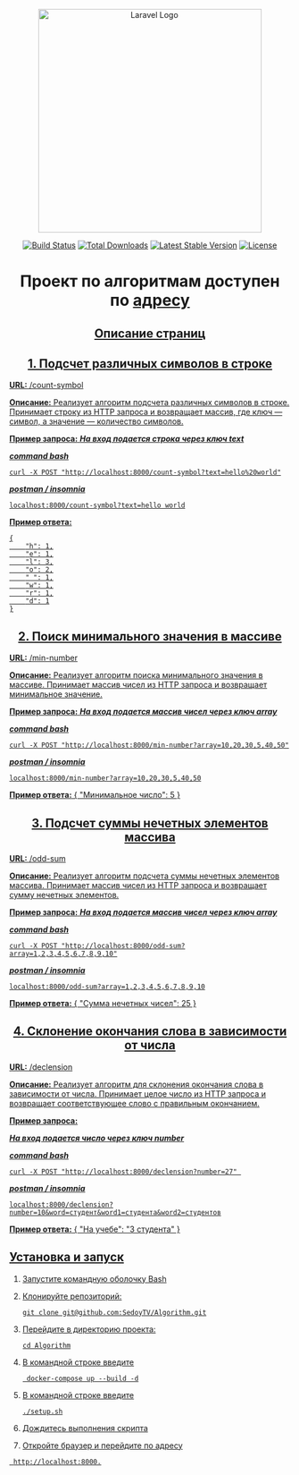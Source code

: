 <p align="center"><a href="https://laravel.com" target="_blank"><img src="https://raw.githubusercontent.com/laravel/art/master/logo-lockup/5%20SVG/2%20CMYK/1%20Full%20Color/laravel-logolockup-cmyk-red.svg" width="400" alt="Laravel Logo"></a></p>

<p align="center">
<a href="https://github.com/laravel/framework/actions"><img src="https://github.com/laravel/framework/workflows/tests/badge.svg" alt="Build Status"></a>
<a href="https://packagist.org/packages/laravel/framework"><img src="https://img.shields.io/packagist/dt/laravel/framework" alt="Total Downloads"></a>
<a href="https://packagist.org/packages/laravel/framework"><img src="https://img.shields.io/packagist/v/laravel/framework" alt="Latest Stable Version"></a>
<a href="https://packagist.org/packages/laravel/framework"><img src="https://img.shields.io/packagist/l/laravel/framework" alt="License"></a>
</p>

<h1 align="center">Проект по алгоритмам доступен по  <a href="http://localhost:8000" >адресу</h1>

<h2 align="center">Описание страниц</h2>

<h2 align="center"> 1. Подсчет различных символов в строке</h2>

**URL:** /count-symbol

**Описание:** Реализует алгоритм подсчета различных символов в строке. Принимает строку из HTTP запроса и возвращает массив, где ключ — символ, а значение — количество символов.

**Пример запроса:**
***На вход подается строка через ключ text***

***command bash***

```
curl -X POST "http://localhost:8000/count-symbol?text=hello%20world"
```
***postman  / insomnia***
```
localhost:8000/count-symbol?text=hello world
```

**Пример ответа:**
```
{
	"h": 1,
	"e": 1,
	"l": 3,
	"o": 2,
	" ": 1,
	"w": 1,
	"r": 1,
	"d": 1
}
```

<h2 align="center">2. Поиск минимального значения в массиве</h2>

**URL:** /min-number

**Описание:** Реализует алгоритм поиска минимального значения в массиве. Принимает массив чисел из HTTP запроса и возвращает минимальное значение.

**Пример запроса:**
***На вход подается массив чисел через ключ array***

***command bash***
```
curl -X POST "http://localhost:8000/min-number?array=10,20,30,5,40,50"
```
***postman  / insomnia***
```
localhost:8000/min-number?array=10,20,30,5,40,50
```

**Пример ответа:**
{
	"Минимальное число": 5
}

<h2 align="center">3. Подсчет суммы нечетных элементов массива</h2>

**URL:** /odd-sum

**Описание:** Реализует алгоритм подсчета суммы нечетных элементов массива. Принимает массив чисел из HTTP запроса и возвращает сумму нечетных элементов.

**Пример запроса:**
***На вход подается массив чисел через ключ array***

***command bash***
```
curl -X POST "http://localhost:8000/odd-sum?array=1,2,3,4,5,6,7,8,9,10"
```
***postman  / insomnia***
```
localhost:8000/odd-sum?array=1,2,3,4,5,6,7,8,9,10
```

**Пример ответа:**
{
	"Сумма нечетных чисел": 25
}

<h2 align="center">4. Склонение окончания слова в зависимости от числа</h2>

**URL:** /declension

**Описание:** Реализует алгоритм для склонения окончания слова в зависимости от числа. Принимает целое число из HTTP запроса и возвращает соответствующее слово с правильным окончанием.


**Пример запроса:**

***На вход подается число через ключ number***

***command bash***
```
curl -X POST "http://localhost:8000/declension?number=27" 
```
***postman  / insomnia***
```
localhost:8000/declension?number=10&word=студент&word1=студента&word2=студентов
```

**Пример ответа:**
{
	"На учебе": "3 студента"
}

## Установка и запуск

1. Запустите командную оболочку Bash


2. Клонируйте репозиторий:
    ```
   git clone git@github.com:SedoyTV/Algorithm.git
    ```

3. Перейдите в директорию проекта:
    ```
    cd Algorithm
   ```

4. В командной строке введите
   ```
    docker-compose up --build -d
   ```

5. В командной строке введите
   ```
   ./setup.sh
   ```

6. Дождитесь выполнения скрипта


7. Откройте браузер и перейдите по адресу
  ```
   http://localhost:8000.
  ```